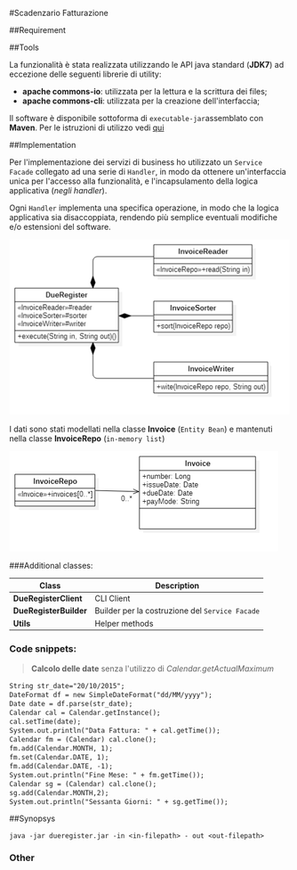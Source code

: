 #Scadenzario Fatturazione

##Requirement

##Tools

La funzionalità è stata realizzata utilizzando le API java standard (**JDK7**) ad eccezione delle seguenti librerie di utility:

 - **apache commons-io**: utilizzata per la lettura e la scrittura dei files;
 - **apache commons-cli**: utilizzata per la creazione dell'interfaccia;

Il software è disponibile sottoforma di `executable-jar`assemblato con **Maven**. Per le istruzioni di utilizzo vedi [qui](#synopsys) 

##Implementation

Per l'implementazione dei servizi di business ho utilizzato un `Service Facade`  collegato ad una serie di `Handler`, in modo da ottenere un'interfaccia unica per l'accesso alla funzionalità, e l'incapsulamento della logica applicativa (*negli handler*).

Ogni  `Handler` implementa una specifica operazione, in modo che la logica applicativa sia disaccoppiata, rendendo più semplice eventuali modifiche e/o estensioni del software. 

![](https://raw.githubusercontent.com/fleanza74/DueRegister/1e7c64d7fd598cccf2ec0aaa3ceaea270d4f8281/invoiceService.png)

I dati sono stati modellati nella classe **Invoice** (`Entity Bean`)  e mantenuti nella classe **InvoiceRepo** (`in-memory list`)

![](https://raw.githubusercontent.com/fleanza74/DueRegister/master/invoiceModel.png)

###Additional classes:

Class                  | Description
---------------------- | -----------
**DueRegisterClient**  | CLI Client
**DueRegisterBuilder** | Builder per la costruzione del `Service Facade`
**Utils**              | Helper methods

### Code snippets:

>**Calcolo delle date** senza l'utilizzo di *Calendar.getActualMaximum*

```
String str_date="20/10/2015";
DateFormat df = new SimpleDateFormat("dd/MM/yyyy");
Date date = df.parse(str_date);
Calendar cal = Calendar.getInstance();
cal.setTime(date);
System.out.println("Data Fattura: " + cal.getTime());
Calendar fm = (Calendar) cal.clone();
fm.add(Calendar.MONTH, 1);
fm.set(Calendar.DATE, 1);
fm.add(Calendar.DATE, -1);
System.out.println("Fine Mese: " + fm.getTime());
Calendar sg = (Calendar) cal.clone();
sg.add(Calendar.MONTH,2);
System.out.println("Sessanta Giorni: " + sg.getTime());
```

##Synopsys
 
```
java -jar dueregister.jar -in <in-filepath> - out <out-filepath>
```

### Other
